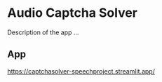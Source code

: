 #  Audio Captcha Solver 

Description of the app ...

## App
https://captchasolver-speechproject.streamlit.app/
